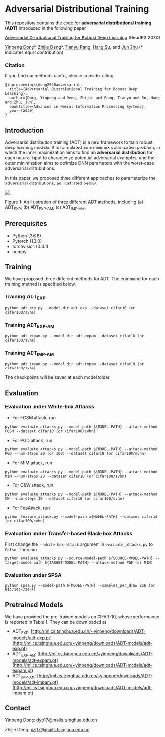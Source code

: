 # Adversarial Distributional Training

This repository contains the code for **adversarial distributional training (ADT)** introduced in the following paper

[Adversarial Distributional Training for Robust Deep Learning](https://arxiv.org/abs/2002.05999) (NeurIPS 2020)

[Yinpeng Dong](http://ml.cs.tsinghua.edu.cn/~yinpeng)\*, [Zhijie Deng](http://ml.cs.tsinghua.edu.cn/~zhijie)\*, [Tianyu Pang](http://ml.cs.tsinghua.edu.cn/~tianyu), [Hang Su](http://www.suhangss.me), and [Jun Zhu](http://ml.cs.tsinghua.edu.cn/~jun/index.shtml) (\* indicates equal contribution)

### Citation
If you find our methods useful, please consider citing:

	@inproceedings{dong2020adversarial,
	  title={Adversarial Distributional Training for Robust Deep Learning},
	  author={Dong, Yinpeng and Deng, Zhijie and Pang, Tianyu and Su, Hang and Zhu, Jun},
	  booktitle={Advances in Neural Information Processing Systems},
	  year={2020}
	}


## Introduction
Adversarial distribution training (ADT) is a new framework to train robust deep learning models. It is formulated as a minimax optimization problem, in which the inner maximization aims to find an **adversarial distribution** for each natural input to characterize potential adversarial examples; and the outer minimization aims to optimize DNN parameters with the worst-case adversarial distributions.

In this paper, we proposed three different approaches to parameterize the adversarial distributions, as illustrated below. 

<img src="algos_adt.jpg">

Figure 1: An illustration of three different ADT methods, including (a) ADT<sub>EXP</sub>; (b) ADT<sub>EXP-AM</sub>; (c) ADT<sub>IMP-AM</sub>.



## Prerequisites
* Python (3.6.8)
* Pytorch (1.3.0)
* torchvision (0.4.1)
* numpy

## Training

We have proposed three different methods for ADT. The command for each training method is specified below.

### Training ADT<sub>EXP</sub>

```
python adt_exp.py --model-dir adt-exp --dataset cifar10 (or cifar100/svhn)
```

### Training ADT<sub>EXP-AM</sub>

```
python adt_expam.py --model-dir adt-expam --dataset cifar10 (or cifar100/svhn)
```

### Training ADT<sub>IMP-AM</sub>

```
python adt_impam.py --model-dir adt-impam --dataset cifar10 (or cifar100/svhn)
```

The checkpoints will be saved at each model folder.

## Evaluation

### Evaluation under White-box Attacks

- For FGSM attack, run

```
python evaluate_attacks.py --model-path ${MODEL-PATH} --attack-method FGSM --dataset cifar10 (or cifar100/svhn)
```

- For PGD attack, run

```
python evaluate_attacks.py --model-path ${MODEL-PATH} --attack-method PGD --num-steps 20 (or 100) --dataset cifar10 (or cifar100/svhn)
```

- For MIM attack, run

```
python evaluate_attacks.py --model-path ${MODEL-PATH} --attack-method MIM --num-steps 20 --dataset cifar10 (or cifar100/svhn)
```

- For C&W attack, run

```
python evaluate_attacks.py --model-path ${MODEL-PATH} --attack-method CW --num-steps 30 --dataset cifar10 (or cifar100/svhn)
```

- For FeaAttack, run

```
python feature_attack.py --model-path ${MODEL-PATH} --dataset cifar10 (or cifar100/svhn)
```


### Evaluation under Transfer-based Black-box Attacks

First change the `--white-box-attack` argument in `evaluate_attacks.py` to `False`. Then run

```
python evaluate_attacks.py --source-model-path ${SOURCE-MODEL-PATH} --target-model-path ${TARGET-MODEL-PATH} --attack-method PGD (or MIM)
```

### Evaluation under SPSA

```
python spsa.py --model-path ${MODEL-PATH} --samples_per_draw 256 (or 512/1024/2048)
```

## Pretrained Models

We have provided the pre-trained models on CIFAR-10, whose performance is reported in Table 1. They can be downloaded at 

+ ADT<sub>EXP</sub>: [http://ml.cs.tsinghua.edu.cn/~yinpeng/downloads/ADT-models/adt-exp.pt](http://ml.cs.tsinghua.edu.cn/~yinpeng/downloads/ADT-models/adt-exp.pt)
+ ADT<sub>EXP-AM</sub>: [http://ml.cs.tsinghua.edu.cn/~yinpeng/downloads/ADT-models/adt-expam.pt](http://ml.cs.tsinghua.edu.cn/~yinpeng/downloads/ADT-models/adt-expam.pt)
+ ADT<sub>IMP-AM</sub>: [http://ml.cs.tsinghua.edu.cn/~yinpeng/downloads/ADT-models/adt-impam.pt](http://ml.cs.tsinghua.edu.cn/~yinpeng/downloads/ADT-models/adt-impam.pt)

## Contact

Yinpeng Dong: dyp17@mails.tsinghua.edu.cn

Zhijie Deng: dzj17@mails.tsinghua.edu.cn
